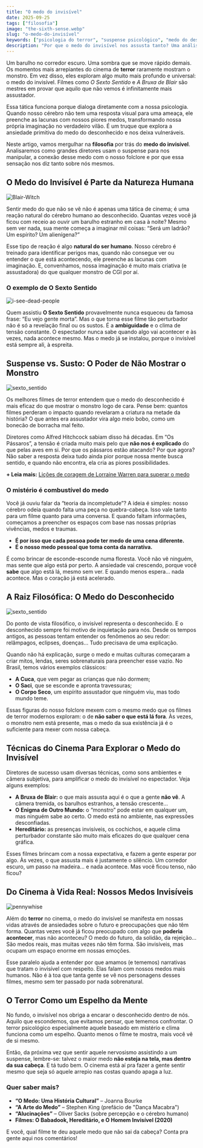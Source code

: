 ```yaml
---
title: "O medo do invisível"
date: 2025-09-25
tags: ["filosofia"]
image: "the-sixth-sense.webp"
slug: "o-medo-do-invisível"
keywords: ["psicologia do terror", "suspense psicológico", "medo do desconhecido no cinema"]
description: "Por que o medo do invisível nos assusta tanto? Uma análise da psicologia e filosofia do terror em filmes como O Sexto Sentido."
---
```


Um barulho no corredor escuro. Uma sombra que se move rápido demais. Os momentos mais arrepiantes do cinema de **terror** raramente mostram o monstro. Em vez disso, eles exploram algo muito mais profundo e universal: o medo do invisível. Filmes como _O Sexto Sentido_ e _A Bruxa de Blair_ são mestres em provar que aquilo que não vemos é infinitamente mais assustador.

Essa tática funciona porque dialoga diretamente com a nossa psicologia. Quando nosso cérebro não tem uma resposta visual para uma ameaça, ele preenche as lacunas com nossos piores medos, transformando nossa própria imaginação no verdadeiro vilão. É um truque que explora a ansiedade primitiva do medo do desconhecido e nos deixa vulneráveis.

Neste artigo, vamos mergulhar na **filosofia** por trás do **medo do invisível**. Analisaremos como grandes diretores usam o suspense para nos manipular, a conexão desse medo com o nosso folclore e por que essa sensação nos diz tanto sobre nós mesmos.

## O Medo do Invisível é Parte da Natureza Humana

![Blair-Witch](Blair-Witch-Project.webp)

Sentir medo do que não se vê não é apenas uma tática de cinema; é uma reação natural do cérebro humano ao desconhecido. Quantas vezes você já ficou com receio ao ouvir um barulho estranho em casa à noite? Mesmo sem ver nada, sua mente começa a imaginar mil coisas: “Será um ladrão? Um espírito? Um alienígena?”

Esse tipo de reação é algo **natural do ser humano**. Nosso cérebro é treinado para identificar perigos mas, quando não consegue ver ou entender o que está acontecendo, ele preenche as lacunas com imaginação. E, convenhamos, nossa imaginação é muito mais criativa (e assustadora) do que qualquer monstro de CGI por aí.

### O exemplo de O Sexto Sentido

![i-see-dead-people](haley-joel-osment-i-see-dead-people.gif)

Quem assistiu **O Sexto Sentido** provavelmente nunca esqueceu da famosa frase: “Eu vejo gente morta”. Mas o que torna esse filme tão perturbador não é só a revelação final ou os sustos. É a **ambiguidade** e o clima de tensão constante. O espectador nunca sabe quando algo vai acontecer e às vezes, nada acontece mesmo. Mas o medo já se instalou, porque o invisível está sempre ali, à espreita.

## Suspense vs. Susto: O Poder de Não Mostrar o Monstro

![sexto_sentido](sexto_sentido_1.webp)

Os melhores filmes de terror entendem que o medo do desconhecido é mais eficaz do que mostrar o monstro logo de cara. Pense bem: quantos filmes perderam o impacto quando revelaram a criatura na metade da história? O que antes era assustador vira algo meio bobo, como um bonecão de borracha mal feito.

Diretores como Alfred Hitchcock sabiam disso há décadas. Em “Os Pássaros”, a tensão é criada muito mais pelo que **não nos é explicado** do que pelas aves em si. Por que os pássaros estão atacando? Por que agora? Não saber a resposta deixa tudo ainda pior porque nossa mente busca sentido, e quando não encontra, ela cria as piores possibilidades.

**+ Leia mais:** [Lições de coragem de Lorraine Warren para superar o medo](/o-aprendizado-com-lorraine-warren/)

### O mistério é combustível do medo

Você já ouviu falar da “teoria da incompletude”? A ideia é simples: nosso cérebro odeia quando falta uma peça no quebra-cabeça. Isso vale tanto para um filme quanto para uma conversa. E quando faltam informações, começamos a preencher os espaços com base nas nossas próprias vivências, medos e traumas.

*   **É por isso que cada pessoa pode ter medo de uma cena diferente.**
*   **É o nosso medo pessoal que toma conta da narrativa.**

É como brincar de esconde-esconde numa floresta. Você não vê ninguém, mas sente que algo está por perto. A ansiedade vai crescendo, porque você **sabe** que algo está lá, mesmo sem ver. E quando menos espera... nada acontece. Mas o coração já está acelerado.

## A Raiz Filosófica: O Medo do Desconhecido

![sexto_sentido](sexto_sentido_2.webp)

Do ponto de vista filosófico, o invisível representa o desconhecido. E o desconhecido sempre foi motivo de inquietação para nós. Desde os tempos antigos, as pessoas tentam entender os fenômenos ao seu redor: relâmpagos, eclipses, doenças... Tudo precisava de uma explicação.

Quando não há explicação, surge o medo e muitas culturas começaram a criar mitos, lendas, seres sobrenaturais para preencher esse vazio. No Brasil, temos vários exemplos clássicos:

*   **A Cuca**, que vem pegar as crianças que não dormem;
*   **O Saci**, que se esconde e apronta travessuras;
*   **O Corpo Seco**, um espírito assustador que ninguém viu, mas todo mundo teme.

Essas figuras do nosso folclore mexem com o mesmo medo que os filmes de terror modernos exploram: o de **não saber o que está lá fora**. Às vezes, o monstro nem está presente, mas o medo da sua existência já é o suficiente para mexer com nossa cabeça.

## Técnicas do Cinema Para Explorar o Medo do Invisível

Diretores de sucesso usam diversas técnicas, como sons ambientes e câmera subjetiva, para amplificar o medo do invisível no espectador. Veja alguns exemplos:

*   **A Bruxa de Blair:** o que mais assusta aqui é o que a gente **não vê**. A câmera tremida, os barulhos estranhos, a tensão crescente...
*   **O Enigma de Outro Mundo:** o “monstro” pode estar em qualquer um, mas ninguém sabe ao certo. O medo está no ambiente, nas expressões desconfiadas.
*   **Hereditário:** as presenças invisíveis, os cochichos, e aquele clima perturbador constante são muito mais eficazes do que qualquer cena gráfica.

Esses filmes brincam com a nossa expectativa, e fazem a gente esperar por algo. Às vezes, o que assusta mais é justamente o silêncio. Um corredor escuro, um passo na madeira... e nada acontece. Mas você ficou tenso, não ficou?

## Do Cinema à Vida Real: Nossos Medos Invisíveis

![pennywhise](pennywhise.webp)

Além do **terror** no cinema, o medo do invisível se manifesta em nossas vidas através de ansiedades sobre o futuro e preocupações que não têm forma. Quantas vezes você já ficou preocupado com algo que **poderia acontecer**, mas não aconteceu? O medo do futuro, da solidão, da rejeição... São medos reais, mas muitas vezes não têm forma. São invisíveis, mas ocupam um espaço enorme em nossas emoções.

Esse paralelo ajuda a entender por que amamos (e tememos) narrativas que tratam o invisível com respeito. Elas falam com nossos medos mais humanos. Não é à toa que tanta gente se vê nos personagens desses filmes, mesmo sem ter passado por nada sobrenatural.

## O Terror Como um Espelho da Mente

No fundo, o invisível nos obriga a encarar o desconhecido dentro de nós. Aquilo que escondemos, que evitamos pensar, que tememos confrontar. O terror psicológico especialmente aquele baseado em mistério e clima funciona como um espelho. Quanto menos o filme te mostra, mais você vê de si mesmo.

Então, da próxima vez que sentir aquele nervosismo assistindo a um suspense, lembre-se: talvez o maior medo **não esteja na tela, mas dentro da sua cabeça**. E tá tudo bem. O cinema está aí pra fazer a gente sentir mesmo que seja só aquele arrepio nas costas quando apaga a luz.

### Quer saber mais?

*   **“O Medo: Uma História Cultural”** – Joanna Bourke
*   **“A Arte do Medo”** – Stephen King (prefácio de "Dança Macabra")
*   **“Alucinações”** – Oliver Sacks (sobre percepção e o cérebro humano)
*   **Filmes: O Babadook, Hereditário, e O Homem Invisível (2020)**

E você, qual filme te deu aquele medo que não sai da cabeça? Conta pra gente aqui nos comentários!
